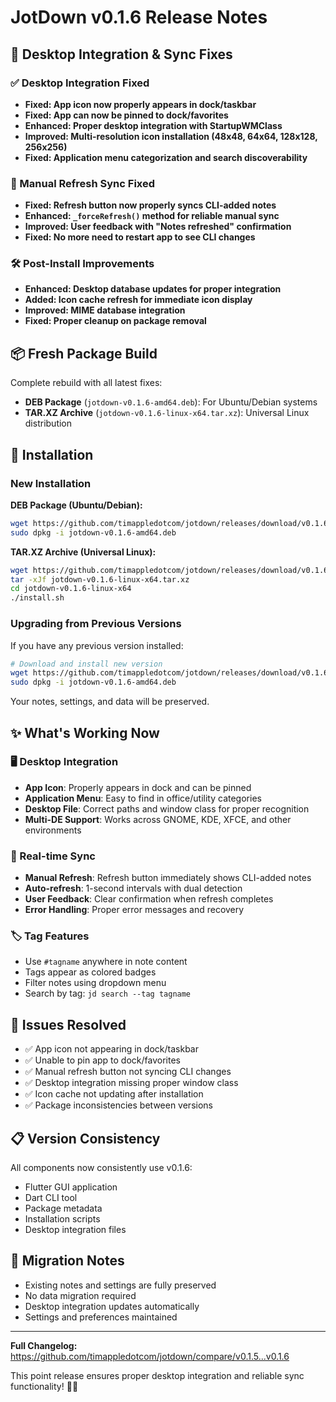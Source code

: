 # JotDown v0.1.6 Release Notes

## 🔧 Desktop Integration & Sync Fixes

### ✅ Desktop Integration Fixed
- **Fixed: App icon now properly appears in dock/taskbar**
- **Fixed: App can now be pinned to dock/favorites**
- **Enhanced: Proper desktop integration with StartupWMClass**
- **Improved: Multi-resolution icon installation (48x48, 64x64, 128x128, 256x256)**
- **Fixed: Application menu categorization and search discoverability**

### 🔄 Manual Refresh Sync Fixed
- **Fixed: Refresh button now properly syncs CLI-added notes**
- **Enhanced: `_forceRefresh()` method for reliable manual sync**
- **Improved: User feedback with "Notes refreshed" confirmation**
- **Fixed: No more need to restart app to see CLI changes**

### 🛠️ Post-Install Improvements
- **Enhanced: Desktop database updates for proper integration**
- **Added: Icon cache refresh for immediate icon display**
- **Improved: MIME database integration**
- **Fixed: Proper cleanup on package removal**

## 📦 Fresh Package Build

Complete rebuild with all latest fixes:

- **DEB Package** (`jotdown-v0.1.6-amd64.deb`): For Ubuntu/Debian systems
- **TAR.XZ Archive** (`jotdown-v0.1.6-linux-x64.tar.xz`): Universal Linux distribution

## 🚀 Installation

### New Installation

**DEB Package (Ubuntu/Debian):**
```bash
wget https://github.com/timappledotcom/jotdown/releases/download/v0.1.6/jotdown-v0.1.6-amd64.deb
sudo dpkg -i jotdown-v0.1.6-amd64.deb
```

**TAR.XZ Archive (Universal Linux):**
```bash
wget https://github.com/timappledotcom/jotdown/releases/download/v0.1.6/jotdown-v0.1.6-linux-x64.tar.xz
tar -xJf jotdown-v0.1.6-linux-x64.tar.xz
cd jotdown-v0.1.6-linux-x64
./install.sh
```

### Upgrading from Previous Versions

If you have any previous version installed:

```bash
# Download and install new version
wget https://github.com/timappledotcom/jotdown/releases/download/v0.1.6/jotdown-v0.1.6-amd64.deb
sudo dpkg -i jotdown-v0.1.6-amd64.deb
```

Your notes, settings, and data will be preserved.

## ✨ What's Working Now

### 🖥️ Desktop Integration
- **App Icon**: Properly appears in dock and can be pinned
- **Application Menu**: Easy to find in office/utility categories
- **Desktop File**: Correct paths and window class for proper recognition
- **Multi-DE Support**: Works across GNOME, KDE, XFCE, and other environments

### 🔄 Real-time Sync
- **Manual Refresh**: Refresh button immediately shows CLI-added notes
- **Auto-refresh**: 1-second intervals with dual detection
- **User Feedback**: Clear confirmation when refresh completes
- **Error Handling**: Proper error messages and recovery

### 🏷️ Tag Features
- Use `#tagname` anywhere in note content
- Tags appear as colored badges
- Filter notes using dropdown menu
- Search by tag: `jd search --tag tagname`

## 🐛 Issues Resolved

- ✅ App icon not appearing in dock/taskbar
- ✅ Unable to pin app to dock/favorites  
- ✅ Manual refresh button not syncing CLI changes
- ✅ Desktop integration missing proper window class
- ✅ Icon cache not updating after installation
- ✅ Package inconsistencies between versions

## 📋 Version Consistency

All components now consistently use v0.1.6:
- Flutter GUI application
- Dart CLI tool  
- Package metadata
- Installation scripts
- Desktop integration files

## 🔄 Migration Notes

- Existing notes and settings are fully preserved
- No data migration required
- Desktop integration updates automatically
- Settings and preferences maintained

---

**Full Changelog:** https://github.com/timappledotcom/jotdown/compare/v0.1.5...v0.1.6

This point release ensures proper desktop integration and reliable sync functionality! 🎯✨
